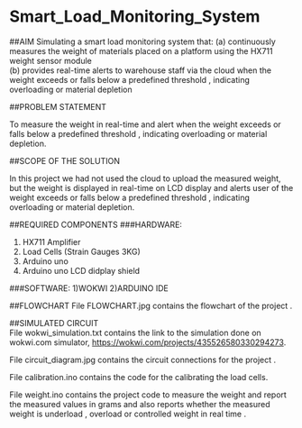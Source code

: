 # Smart_Load_Monitoring_System
##AIM
Simulating a smart load monitoring system that:
  (a) continuously measures the weight of materials placed on a platform using the HX711 weight sensor module   
  (b) provides real-time alerts to warehouse staff via the cloud when the weight exceeds or falls below a predefined threshold , indicating overloading or material depletion
  
##PROBLEM STATEMENT

  To measure the weight in real-time and alert when the weight exceeds or falls below a predefined threshold , indicating overloading or material depletion.

##SCOPE OF THE SOLUTION

  In this project we had not used the cloud to upload the measured weight, but the weight is displayed in real-time on LCD display and alerts user of the weight exceeds or falls below a predefined threshold ,     indicating overloading or material depletion.

##REQUIRED COMPONENTS
  ###HARDWARE:
  1) HX711 Amplifier
  2) Load Cells (Strain Gauges 3KG)
  3) Arduino uno
  4) Arduino uno LCD didplay shield
     
  ###SOFTWARE:
  1)WOKWI
  2)ARDUINO IDE

##FLOWCHART
File FLOWCHART.jpg contains the flowchart of the project .

##SIMULATED CIRCUIT  
File wokwi_simulation.txt contains the link to the simulation done on wokwi.com simulator, https://wokwi.com/projects/435526580330294273.
 
File circuit_diagram.jpg contains the circuit connections for the project .

File calibration.ino contains the code for the calibrating the load cells.

File weight.ino contains the project code to measure the weight and report the measured values in grams and also reports whether the measured weight is underload , overload or controlled weight in real time .

